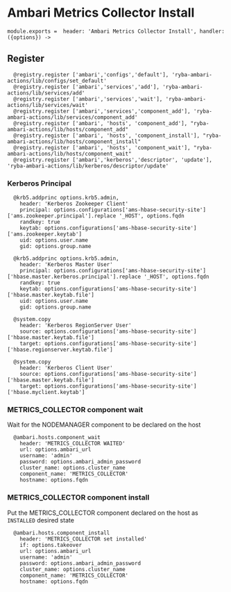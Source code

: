 
# Ambari Metrics Collector Install

    module.exports =  header: 'Ambari Metrics Collector Install', handler: ({options}) ->
    
## Register

      @registry.register ['ambari','configs','default'], 'ryba-ambari-actions/lib/configs/set_default'
      @registry.register ['ambari','services','add'], 'ryba-ambari-actions/lib/services/add'
      @registry.register ['ambari','services','wait'], 'ryba-ambari-actions/lib/services/wait'
      @registry.register ['ambari','services','component_add'], 'ryba-ambari-actions/lib/services/component_add'
      @registry.register ['ambari', 'hosts', 'component_add'], "ryba-ambari-actions/lib/hosts/component_add"
      @registry.register ['ambari', 'hosts', 'component_install'], "ryba-ambari-actions/lib/hosts/component_install"
      @registry.register ['ambari', 'hosts', 'component_wait'], "ryba-ambari-actions/lib/hosts/component_wait"
      @registry.register ['ambari','kerberos','descriptor', 'update'], 'ryba-ambari-actions/lib/kerberos/descriptor/update'

### Kerberos Principal

      @krb5.addprinc options.krb5.admin,
        header: 'Kerberos Zookeeper Client'
        principal: options.configurations['ams-hbase-security-site']['ams.zookeeper.principal'].replace '_HOST', options.fqdn
        randkey: true
        keytab: options.configurations['ams-hbase-security-site']['ams.zookeeper.keytab']
        uid: options.user.name
        gid: options.group.name

      @krb5.addprinc options.krb5.admin,
        header: 'Kerberos Master User'
        principal: options.configurations['ams-hbase-security-site']['hbase.master.kerberos.principal'].replace '_HOST', options.fqdn
        randkey: true
        keytab: options.configurations['ams-hbase-security-site']['hbase.master.keytab.file']
        uid: options.user.name
        gid: options.group.name
      
      @system.copy
        header: 'Kerberos RegionServer User'
        source: options.configurations['ams-hbase-security-site']['hbase.master.keytab.file']
        target: options.configurations['ams-hbase-security-site']['hbase.regionserver.keytab.file']

      @system.copy
        header: 'Kerberos Client User'
        source: options.configurations['ams-hbase-security-site']['hbase.master.keytab.file']
        target: options.configurations['ams-hbase-security-site']['hbase.myclient.keytab']

### METRICS_COLLECTOR component wait
Wait for the NODEMANAGER component to be declared on the host

      @ambari.hosts.component_wait
        header: 'METRICS_COLLECTOR WAITED'
        url: options.ambari_url
        username: 'admin'
        password: options.ambari_admin_password
        cluster_name: options.cluster_name
        component_name: 'METRICS_COLLECTOR'
        hostname: options.fqdn

### METRICS_COLLECTOR component install
Put the METRICS_COLLECTOR component declared on the host as `INSTALLED` desired state

      @ambari.hosts.component_install
        header: 'METRICS_COLLECTOR set installed'
        if: options.takeover
        url: options.ambari_url
        username: 'admin'
        password: options.ambari_admin_password
        cluster_name: options.cluster_name
        component_name: 'METRICS_COLLECTOR'
        hostname: options.fqdn

